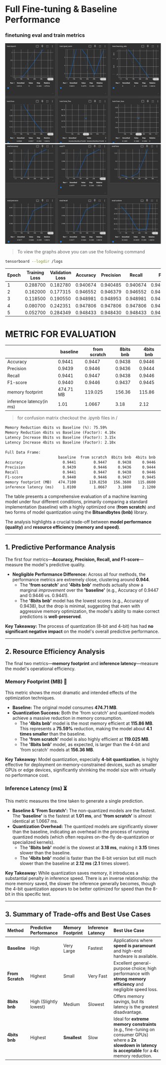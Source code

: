 # Full Fine-tuning & Baseline Performance



### finetuning eval and train metrics
![](/plots/train_plot_1.png)
![](/plots/eval_plot_1.png)

> To view the graphs above you can use the following command
```bash
tensorboard --logdir /logs
```

|Epoch|	Training Loss|	Validation Loss|	Accuracy|	Precision|	Recall	|F1|
|---|---|---|---|---|---|---|
|1	|0.288700|	0.182780|	0.940674	|0.940485|	0.940674|	0.940567|
|2	|0.162000|	0.177315|	0.946552|	0.946379|	0.946552|	0.946417|
|3	|0.118500|	0.190550|	0.948981	|0.948953|	0.948981|	0.948944|
|4	|0.080700|	0.242351|	0.947806|	0.947806|	0.947806|	0.947774|
|5	|0.052700|	0.284349|	0.948433|	0.948430|	0.948433|	0.948430|




# METRIC FOR EVALUATION

||baseline|from scratch|8bits bnb|4bits bnb|
|---|---|---|---|---|
|Accuracy|0.9441|0.9447|0.9438|0.9446|
|Precision|0.9439|0.9446|0.9436|0.9444|
|Recall|0.9441|0.9447|0.9438|0.9446|
|F1-score|0.9440|0.9446|0.9437|0.9445|
|memory footprint|474.71 MB|119.025|156.36|115.86|
|inference latency(in ms)|1.01|1.0667|3.18|2.12|

> for confusion matrix checkout the .ipynb files in /

```text?code_stdout&code_event_index=2
Memory Reduction 4bits vs Baseline (%): 75.59%
Memory Reduction 4bits vs Baseline (Factor): 4.10x
Latency Increase 8bits vs Baseline (Factor): 3.15x
Latency Increase 4bits vs Baseline (Factor): 2.10x

Full Data Frame:
                        baseline  from scratch  8bits bnb  4bits bnb
Accuracy                  0.9441        0.9447     0.9438     0.9446
Precision                 0.9439        0.9446     0.9436     0.9444
Recall                    0.9441        0.9447     0.9438     0.9446
F1-score                  0.9440        0.9446     0.9437     0.9445
memory footprint (MB)   474.7100      119.0250   156.3600   115.8600
inference latency (ms)    1.0100        1.0667     3.1800     2.1200

```

The table presents a comprehensive evaluation of a machine learning model under four different conditions, primarily comparing a standard implementation (baseline) with a highly optimized one (**from scratch**) and two forms of model quantization using the **Bitsandbytes (bnb)** library.

The analysis highlights a crucial trade-off between **model performance (quality)** and **resource efficiency (memory and speed)**.

-----

## 1\. Predictive Performance Analysis

The first four metrics—**Accuracy, Precision, Recall, and F1-score**—measure the model's predictive quality.

  * **Negligible Performance Difference:** Across all four methods, the performance metrics are extremely close, clustering around **0.944**.
      * The **'from scratch'** and **'4bits bnb'** methods actually show a marginal *improvement* over the **'baseline'** (e.g., Accuracy of $0.9447$ and $0.9446$ vs. $0.9441$).
      * The **'8bits bnb'** model has the lowest scores (e.g., Accuracy of $0.9438$), but the drop is minimal, suggesting that even with aggressive memory optimization, the model's ability to make correct predictions is **well-preserved**.

**Key Takeaway:** The process of quantization (8-bit and 4-bit) has had **no significant negative impact** on the model's overall predictive performance.

-----

## 2\. Resource Efficiency Analysis

The final two metrics—**memory footprint** and **inference latency**—measure the model's operational efficiency.

### Memory Footprint (MB) 💾

This metric shows the most dramatic and intended effects of the optimization techniques.

  * **Baseline:** The original model consumes **$474.71 \text{ MB}$**.
  * **Quantization Success:** Both the 'from scratch' and quantized models achieve a massive reduction in memory consumption.
      * The **'4bits bnb'** model is the most memory efficient at **$115.86 \text{ MB}$**. This represents a $\mathbf{75.59\%}$ reduction, making the model about **$4.1$ times smaller** than the baseline.
      * The **'from scratch'** model is also highly efficient at **$119.025 \text{ MB}$**.
      * The **'8bits bnb'** model, as expected, is larger than the 4-bit and 'from scratch' models at **$156.36 \text{ MB}$**.

**Key Takeaway:** Model quantization, especially **4-bit quantization**, is highly effective for deployment on memory-constrained devices, such as smaller GPUs or edge devices, significantly shrinking the model size with virtually no performance cost.

### Inference Latency (ms) ⏳

This metric measures the time taken to generate a single prediction.

  * **Baseline & 'From Scratch':** The non-quantized models are the fastest. The **'baseline'** is the fastest at **$1.01 \text{ ms}$**, and **'from scratch'** is almost identical at $1.0667 \text{ ms}$.
  * **Quantization Overhead:** The quantized models are significantly slower than the baseline, indicating an overhead in the process of running quantized models (which often requires on-the-fly de-quantization or specialized kernels).
      * The **'8bits bnb'** model is the slowest at **$3.18 \text{ ms}$**, making it $\mathbf{3.15}$ times slower than the baseline.
      * The **'4bits bnb'** model is faster than the 8-bit version but still much slower than the baseline at **$2.12 \text{ ms}$** ($\mathbf{2.1}$ times slower).

**Key Takeaway:** While quantization saves memory, it introduces a substantial penalty in inference speed. There is an inverse relationship: the more memory saved, the slower the inference generally becomes, though the 4-bit quantization appears to be better optimized for speed than the 8-bit in this specific test.

-----

## 3\. Summary of Trade-offs and Best Use Cases

| Method | Predictive Performance | Memory Footprint | Inference Latency | Best Use Case |
| :--- | :--- | :--- | :--- | :--- |
| **Baseline** | High | Very Large | Fastest | Applications where **speed is paramount** and high-end hardware is available. |
| **From Scratch** | Highest | Small | Very Fast | Excellent general-purpose choice; high performance with **strong memory efficiency** and negligible speed loss. |
| **8bits bnb** | High (Slightly lowest) | Medium | Slowest | Offers memory savings, but its latency is the greatest disadvantage. |
| **4bits bnb** | Highest | **Smallest** | Slow | Ideal for **extreme memory constraints** (e.g., fine-tuning on consumer GPUs) where a **$2\text{x}$ slowdown in latency is acceptable** for a $\mathbf{4\text{x}}$ memory reduction. |